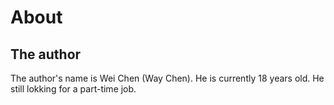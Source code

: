 <h1>About</h1>
<h2> The author </h2>
<p> 
The author's name is Wei Chen (Way Chen).
He is currently 18 years old.
He still lokking for a part-time job.
</p>